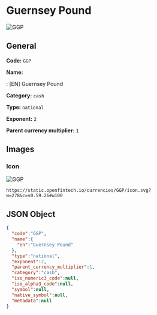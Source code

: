 
# Guernsey Pound 
![GGP](https://static.openfintech.io/currencies/GGP/icon.svg?w=278&c=v0.59.26#w100)  

## General 
 
**Code:** `GGP` 
 
**Name:** 
 
:	[EN] Guernsey Pound 
 
**Category:** `cash` 
 
**Type:** `national` 
 
**Exponent:** `2` 
 
**Parent currency multiplier:** `1` 
 

## Images 

### Icon 
 
![GGP](https://static.openfintech.io/currencies/GGP/icon.svg?w=278&c=v0.59.26#w100)  

```
https://static.openfintech.io/currencies/GGP/icon.svg?w=278&c=v0.59.26#w100
```  

## JSON Object 

```json
{
  "code":"GGP",
  "name":{
    "en":"Guernsey Pound"
  },
  "type":"national",
  "exponent":2,
  "parent_currency_multiplier":1,
  "category":"cash",
  "iso_numeric3_code":null,
  "iso_alpha3_code":null,
  "symbol":null,
  "native_symbol":null,
  "metadata":null
}
```  
